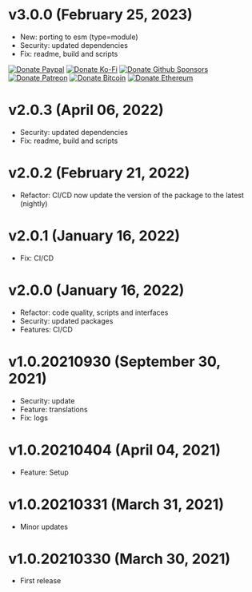# v3.0.0 (February 25, 2023)

-   New: porting to esm (type=module)
-   Security: updated dependencies
-   Fix: readme, build and scripts

<!-- all-shields/sponsors-badges:START -->

[![Donate Paypal](https://img.shields.io/badge/donate-paypal-005EA6.svg?style=for-the-badge&logo=paypal)](https://www.paypal.me/ptkdev) [![Donate Ko-Fi](https://img.shields.io/badge/donate-ko--fi-29abe0.svg?style=for-the-badge&logo=ko-fi)](https://ko-fi.com/ptkdev) [![Donate Github Sponsors](https://img.shields.io/badge/donate-sponsors-ea4aaa.svg?style=for-the-badge&logo=github)](https://github.com/sponsors/ptkdev) [![Donate Patreon](https://img.shields.io/badge/donate-patreon-F87668.svg?style=for-the-badge&logo=patreon)](https://www.patreon.com/join/ptkdev) [![Donate Bitcoin](https://img.shields.io/badge/BTC-35jQmZCy4nsxoMM3QPFrnZePDVhdKaHMRH-E38B29.svg?style=flat-square&logo=bitcoin)](https://ptk.dev/img/icons/menu/bitcoin_wallet.png) [![Donate Ethereum](https://img.shields.io/badge/ETH-0x8b8171661bEb032828e82baBb0B5B98Ba8fBEBFc-4E8EE9.svg?style=flat-square&logo=ethereum)](https://ptk.dev/img/icons/menu/ethereum_wallet.png)

<!-- all-shields/sponsors-badges:END -->

# v2.0.3 (April 06, 2022)

-   Security: updated dependencies
-   Fix: readme, build and scripts

# v2.0.2 (February 21, 2022)

-   Refactor: CI/CD now update the version of the package to the latest (nightly)

# v2.0.1 (January 16, 2022)

-   Fix: CI/CD

# v2.0.0 (January 16, 2022)

-   Refactor: code quality, scripts and interfaces
-   Security: updated packages
-   Features: CI/CD

# v1.0.20210930 (September 30, 2021)

-   Security: update
-   Feature: translations
-   Fix: logs

# v1.0.20210404 (April 04, 2021)

-   Feature: Setup

# v1.0.20210331 (March 31, 2021)

-   Minor updates

# v1.0.20210330 (March 30, 2021)

-   First release
